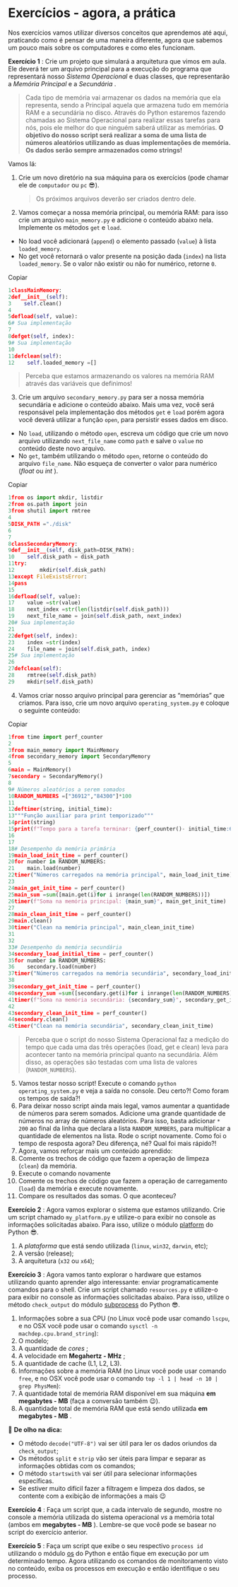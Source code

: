# Exercícios - agora, a prática

Nos exercícios vamos utilizar diversos conceitos que aprendemos até aqui, praticando como é pensar de uma maneira diferente, agora que sabemos um pouco mais sobre os computadores e como eles funcionam.

 **Exercício 1** : Crie um projeto que simulará a arquitetura que vimos em aula. Ele deverá ter um arquivo principal para a execução do programa que representará nosso *Sistema Operacional* e duas classes, que representarão a *Memória Principal* e a  *Secundária* .

> Cada tipo de memória vai armazenar os dados na memória que ela representa, sendo a Principal aquela que armazena tudo em memória RAM e a secundária no disco. Através do Python estaremos fazendo chamadas ao Sistema Operacional para realizar essas tarefas para nós, pois ele melhor do que ninguém saberá utilizar as memórias. **O objetivo do nosso script será realizar a soma de uma lista de números aleatórios utilizando as duas implementações de memória. Os dados serão sempre armazenados como strings!**

Vamos lá:

1. Crie um novo diretório na sua máquina para os exercícios (pode chamar ele de `computador` ou `pc` 😎).
   > Os próximos arquivos deverão ser criados dentro dele.
   >
2. Vamos começar a nossa memória principal, ou memória RAM: para isso crie um arquivo `main_memory.py` e adicione o conteúdo abaixo nela. Implemente os métodos `get` e `load`.

* No load você adicionará (`append`) o elemento passado (`value`) à lista `loaded_memory`.
* No get você retornará o valor presente na posição dada (`index`) na lista `loaded_memory`. Se o valor não existir ou não for numérico, retorne `0`.

Copiar

```python
1classMainMemory:
2def__init__(self):
3    self.clean()
4
5defload(self, value):
6# Sua implementação
7
8defget(self, index):
9# Sua implementação
10
11defclean(self):
12    self.loaded_memory =[]
```

> Perceba que estamos armazenando os valores na memória RAM através das variáveis que definimos!

3. Crie um arquivo `secondary_memory.py` para ser a nossa memória secundária e adicione o conteúdo abaixo. Mais uma vez, você será responsável pela implementação dos métodos `get` e `load` porém agora você deverá utilizar a função `open`, para persistir esses dados em disco.

* No `load`, utilizando o método `open`, escreva um código que crie um novo arquivo utilizando `next_file_name` como `path` e salve o `value` no conteúdo deste novo arquivo.
* No `get`, também utilizando o método `open`, retorne o conteúdo do arquivo `file_name`. Não esqueça de converter o valor para numérico (*float* ou  *int* ).

Copiar

```python
1from os import mkdir, listdir
2from os.path import join
3from shutil import rmtree
4
5DISK_PATH ="./disk"
6
7
8classSecondaryMemory:
9def__init__(self, disk_path=DISK_PATH):
10    self.disk_path = disk_path
11try:
12        mkdir(self.disk_path)
13except FileExistsError:
14pass
15
16defload(self, value):
17    value =str(value)
18    next_index =str(len(listdir(self.disk_path)))
19    next_file_name = join(self.disk_path, next_index)
20# Sua implementação
21
22defget(self, index):
23    index =str(index)
24    file_name = join(self.disk_path, index)
25# Sua implementação
26
27defclean(self):
28    rmtree(self.disk_path)
29    mkdir(self.disk_path)
```

4. Vamos criar nosso arquivo principal para gerenciar as “memórias” que criamos. Para isso, crie um novo arquivo `operating_system.py` e coloque o seguinte conteúdo:

Copiar

```python
1from time import perf_counter
2
3from main_memory import MainMemory
4from secondary_memory import SecondaryMemory
5
6main = MainMemory()
7secondary = SecondaryMemory()
8
9# Números aleatórios a serem somados
10RANDOM_NUMBERS =["36912","84300"]*100
11
12deftimer(string, initial_time):
13"""Função auxiliar para print temporizado"""
14print(string)
15print(f"Tempo para a tarefa terminar: {perf_counter()- initial_time:6f}\n")
16
17
18# Desempenho da memória primária
19main_load_init_time = perf_counter()
20for number in RANDOM_NUMBERS:
21    main.load(number)
22timer("Números carregados na memória principal", main_load_init_time)
23
24main_get_init_time = perf_counter()
25main_sum =sum([main.get(i)for i inrange(len(RANDOM_NUMBERS))])
26timer(f"Soma na memória principal: {main_sum}", main_get_init_time)
27
28main_clean_init_time = perf_counter()
29main.clean()
30timer("Clean na memória principal", main_clean_init_time)
31
32
33# Desempenho da memória secundária
34secondary_load_initial_time = perf_counter()
35for number in RANDOM_NUMBERS:
36    secondary.load(number)
37timer("Números carregados na memória secundária", secondary_load_initial_time)
38
39secondary_get_init_time = perf_counter()
40secondary_sum =sum([secondary.get(i)for i inrange(len(RANDOM_NUMBERS))])
41timer(f"Soma na memória secundária: {secondary_sum}", secondary_get_init_time)
42
43secondary_clean_init_time = perf_counter()
44secondary.clean()
45timer("Clean na memória secundária", secondary_clean_init_time)
```

> Perceba que o script do nosso Sistema Operacional faz a medição do tempo que cada uma das três operações (load, get e clean) leva para acontecer tanto na memória principal quanto na secundária. Além disso, as operações são testadas com uma lista de valores (`RANDOM_NUMBERS`).

5. Vamos testar nosso script! Execute o comando `python operating_system.py` e veja a saída no console. Deu certo?! Como foram os tempos de saída?!
6. Para deixar nosso script ainda mais legal, vamos aumentar a quantidade de números para serem somados. Adicione uma grande quantidade de números no array de números aleatórios. Para isso, basta adicionar `* 200` ao final da linha que declara a lista `RANDOM_NUMBERS`, para multiplicar a quantidade de elementos na lista. Rode o script novamente. Como foi o tempo de resposta agora? Deu diferença, né? Qual foi mais rápido?!
7. Agora, vamos reforçar mais um conteúdo aprendido:
8. Comente os trechos de código que fazem a operação de limpeza (`clean`) da memória.
9. Execute o comando novamente
10. Comente os trechos de código que fazem a operação de carregamento (`load`) da memória e execute novamente.
11. Compare os resultados das somas. O que aconteceu?

 **Exercício 2** : Agora vamos explorar o sistema que estamos utilizando. Crie um script chamado `my_platform.py` e utilize-o para exibir no console as informações solicitadas abaixo. Para isso, utilize o módulo [platform](https://docs.python.org/3/library/platform.html) do Python 😎.

1. A *plataforma* que está sendo utilizada (`linux`, `win32`, `darwin`, etc);
2. A versão (release);
3. A arquitetura (`x32` ou `x64`);

 **Exercício 3** : Agora vamos tanto explorar o hardware que estamos utilizando quanto aprender algo interessante: enviar programaticamente comandos para o shell. Crie um script chamado `resources.py` e utilize-o para exibir no console as informações solicitadas abaixo. Para isso, utilize o método `check_output` do módulo [subprocess](https://docs.python.org/3/library/subprocess.html) do Python 😎.

1. Informações sobre a sua CPU (no Linux você pode usar comando `lscpu`, e no OSX você pode usar o comando `sysctl -n machdep.cpu.brand_string`):
2. O modelo;
3. A quantidade de  *cores* ;
4. A velocidade em  **Megahertz - MHz** ;
5. A quantidade de cache (L1, L2, L3).
6. Informações sobre a memória RAM (no Linux você pode usar comando `free`, e no OSX você pode usar o comando `top -l 1 | head -n 10 | grep PhysMem`):
7. A quantidade total de memória RAM disponível em sua máquina **em megabytes - MB** (faça a conversão também 😉).
8. A quantidade total de memória RAM que está sendo utilizada  **em megabytes - MB** .

👀 **De olho na dica:**

* O método `decode("UTF-8")` vai ser útil para ler os dados oriundos da `check_output`;
* Os métodos `split` e `strip` vão ser úteis para limpar e separar as informações obtidas com os comandos;
* O método `startswith` vai ser útil para selecionar informações específicas.
* Se estiver muito difícil fazer a filtragem e limpeza dos dados, se contente com a exibição de informações a mais 😉

 **Exercício 4** : Faça um script que, a cada intervalo de segundo, mostre no console a memória utilizada do sistema operacional *vs* a memória total (ambos em  **megabytes - MB** ). Lembre-se que você pode se basear no script do exercício anterior.

 **Exercício 5** : Faça um script que exibe o seu respectivo `process id` utilizando o módulo [os](https://docs.python.org/3/library/os.html) do Python e então fique em execução por um determinado tempo. Agora utilizando os comandos de monitoramento visto no conteúdo, exiba os processos em execução e então identifique o seu processo.
